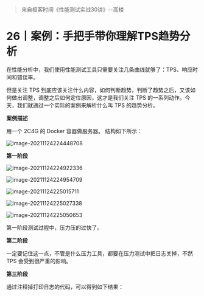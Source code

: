 > 来自极客时间《性能测试实战30讲》--高楼

# 26丨案例：手把手带你理解TPS趋势分析

在性能分析中，我们使用性能测试工具只需要关注几条曲线就够了：TPS、响应时间和错误率。

但是关注 TPS 到底应该关注什么内容，如何判断趋势，判断了趋势之后，又该如何做出调整，调整之后如何定位原因，这才是我们关注 TPS 的一系列动作。今天，我们就通过一个实际的案例来解析什么叫 TPS 的趋势分析。  

**案例描述**

用一个 2C4G 的 Docker 容器做服务器。  结构如下所示：

![image-20211124224448708](https://gitee.com/yanglu_u/ImgRepository/raw/master/images/20211124224448.png)



**第一阶段**

![image-20211124224922336](https://gitee.com/yanglu_u/ImgRepository/raw/master/images/20211124224922.png)



![image-20211124224954709](https://gitee.com/yanglu_u/ImgRepository/raw/master/images/20211124224954.png)



![image-20211124225015711](https://gitee.com/yanglu_u/ImgRepository/raw/master/images/20211124225015.png)



![image-20211124225027338](https://gitee.com/yanglu_u/ImgRepository/raw/master/images/20211124225027.png)



![image-20211124225050653](https://gitee.com/yanglu_u/ImgRepository/raw/master/images/20211124225050.png)

第一阶段测试过程中，压力压的过快了。

**第二阶段**



一定要记住这一点，不管是什么压力工具，都要在压力测试中把日志关掉，不然 TPS 会受到很严重的影响。  

**第三阶段**

通过注释掉打印日志的代码，可以得到如下结果：









